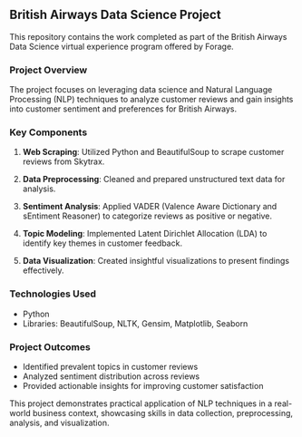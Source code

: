 ## British Airways Data Science Project

This repository contains the work completed as part of the British Airways Data Science virtual experience program offered by Forage.

### Project Overview

The project focuses on leveraging data science and Natural Language Processing (NLP) techniques to analyze customer reviews and gain insights into customer sentiment and preferences for British Airways.

### Key Components

1. **Web Scraping**: Utilized Python and BeautifulSoup to scrape customer reviews from Skytrax.

2. **Data Preprocessing**: Cleaned and prepared unstructured text data for analysis.

3. **Sentiment Analysis**: Applied VADER (Valence Aware Dictionary and sEntiment Reasoner) to categorize reviews as positive or negative.

4. **Topic Modeling**: Implemented Latent Dirichlet Allocation (LDA) to identify key themes in customer feedback.

5. **Data Visualization**: Created insightful visualizations to present findings effectively.

### Technologies Used

- Python
- Libraries: BeautifulSoup, NLTK, Gensim, Matplotlib, Seaborn

### Project Outcomes

- Identified prevalent topics in customer reviews
- Analyzed sentiment distribution across reviews
- Provided actionable insights for improving customer satisfaction

This project demonstrates practical application of NLP techniques in a real-world business context, showcasing skills in data collection, preprocessing, analysis, and visualization.
